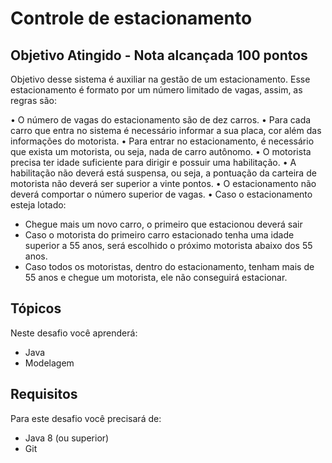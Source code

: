 # Controle de estacionamento

## Objetivo Atingido - Nota alcançada 100 pontos
	 		
Objetivo desse sistema é auxiliar na gestão de um estacionamento. Esse estacionamento é formato por um número limitado de vagas,  assim, as regras são:

• O número de vagas do estacionamento são de dez carros.
• Para cada carro que entra no sistema é necessário informar a sua placa, cor além das informações do motorista.
• Para entrar no estacionamento, é necessário que exista um motorista, ou seja, nada de carro autônomo.
• O motorista precisa ter idade suficiente para dirigir e possuir uma habilitação.
• A habilitação não deverá está suspensa, ou seja, a pontuação da carteira de motorista não deverá ser superior a vinte pontos.
• O estacionamento não deverá comportar o número superior de vagas.
• Caso o estacionamento esteja lotado:
  * Chegue mais um novo carro, o primeiro que estacionou deverá sair
  * Caso o motorista do primeiro carro estacionado tenha uma idade superior a 55 anos, será escolhido o próximo motorista abaixo dos 55 anos.
   * Caso todos os motoristas, dentro do estacionamento, tenham mais de 55 anos e chegue um motorista, ele não conseguirá estacionar.

## Tópicos

Neste desafio você aprenderá:

* Java
* Modelagem

## Requisitos

Para este desafio você precisará de:

- Java 8 (ou superior)
- Git